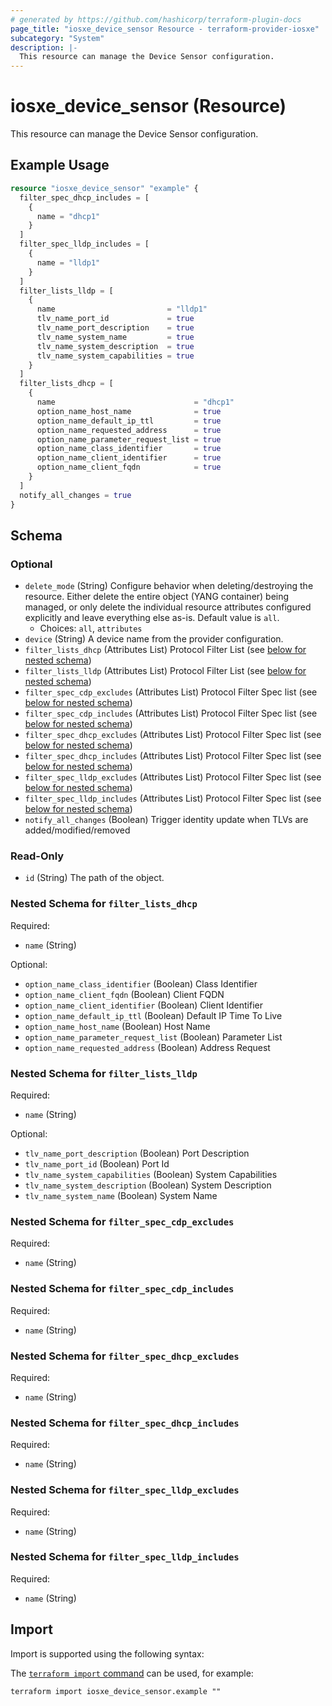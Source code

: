 ```yaml
---
# generated by https://github.com/hashicorp/terraform-plugin-docs
page_title: "iosxe_device_sensor Resource - terraform-provider-iosxe"
subcategory: "System"
description: |-
  This resource can manage the Device Sensor configuration.
---
```


# iosxe_device_sensor (Resource)

This resource can manage the Device Sensor configuration.

## Example Usage

```terraform
resource "iosxe_device_sensor" "example" {
  filter_spec_dhcp_includes = [
    {
      name = "dhcp1"
    }
  ]
  filter_spec_lldp_includes = [
    {
      name = "lldp1"
    }
  ]
  filter_lists_lldp = [
    {
      name                         = "lldp1"
      tlv_name_port_id             = true
      tlv_name_port_description    = true
      tlv_name_system_name         = true
      tlv_name_system_description  = true
      tlv_name_system_capabilities = true
    }
  ]
  filter_lists_dhcp = [
    {
      name                               = "dhcp1"
      option_name_host_name              = true
      option_name_default_ip_ttl         = true
      option_name_requested_address      = true
      option_name_parameter_request_list = true
      option_name_class_identifier       = true
      option_name_client_identifier      = true
      option_name_client_fqdn            = true
    }
  ]
  notify_all_changes = true
}
```

<!-- schema generated by tfplugindocs -->
## Schema

### Optional

- `delete_mode` (String) Configure behavior when deleting/destroying the resource. Either delete the entire object (YANG container) being managed, or only delete the individual resource attributes configured explicitly and leave everything else as-is. Default value is `all`.
  - Choices: `all`, `attributes`
- `device` (String) A device name from the provider configuration.
- `filter_lists_dhcp` (Attributes List) Protocol Filter List (see [below for nested schema](#nestedatt--filter_lists_dhcp))
- `filter_lists_lldp` (Attributes List) Protocol Filter List (see [below for nested schema](#nestedatt--filter_lists_lldp))
- `filter_spec_cdp_excludes` (Attributes List) Protocol Filter Spec list (see [below for nested schema](#nestedatt--filter_spec_cdp_excludes))
- `filter_spec_cdp_includes` (Attributes List) Protocol Filter Spec list (see [below for nested schema](#nestedatt--filter_spec_cdp_includes))
- `filter_spec_dhcp_excludes` (Attributes List) Protocol Filter Spec list (see [below for nested schema](#nestedatt--filter_spec_dhcp_excludes))
- `filter_spec_dhcp_includes` (Attributes List) Protocol Filter Spec list (see [below for nested schema](#nestedatt--filter_spec_dhcp_includes))
- `filter_spec_lldp_excludes` (Attributes List) Protocol Filter Spec list (see [below for nested schema](#nestedatt--filter_spec_lldp_excludes))
- `filter_spec_lldp_includes` (Attributes List) Protocol Filter Spec list (see [below for nested schema](#nestedatt--filter_spec_lldp_includes))
- `notify_all_changes` (Boolean) Trigger identity update when TLVs are added/modified/removed

### Read-Only

- `id` (String) The path of the object.

<a id="nestedatt--filter_lists_dhcp"></a>
### Nested Schema for `filter_lists_dhcp`

Required:

- `name` (String)

Optional:

- `option_name_class_identifier` (Boolean) Class Identifier
- `option_name_client_fqdn` (Boolean) Client FQDN
- `option_name_client_identifier` (Boolean) Client Identifier
- `option_name_default_ip_ttl` (Boolean) Default IP Time To Live
- `option_name_host_name` (Boolean) Host Name
- `option_name_parameter_request_list` (Boolean) Parameter List
- `option_name_requested_address` (Boolean) Address Request


<a id="nestedatt--filter_lists_lldp"></a>
### Nested Schema for `filter_lists_lldp`

Required:

- `name` (String)

Optional:

- `tlv_name_port_description` (Boolean) Port Description
- `tlv_name_port_id` (Boolean) Port Id
- `tlv_name_system_capabilities` (Boolean) System Capabilities
- `tlv_name_system_description` (Boolean) System Description
- `tlv_name_system_name` (Boolean) System Name


<a id="nestedatt--filter_spec_cdp_excludes"></a>
### Nested Schema for `filter_spec_cdp_excludes`

Required:

- `name` (String)


<a id="nestedatt--filter_spec_cdp_includes"></a>
### Nested Schema for `filter_spec_cdp_includes`

Required:

- `name` (String)


<a id="nestedatt--filter_spec_dhcp_excludes"></a>
### Nested Schema for `filter_spec_dhcp_excludes`

Required:

- `name` (String)


<a id="nestedatt--filter_spec_dhcp_includes"></a>
### Nested Schema for `filter_spec_dhcp_includes`

Required:

- `name` (String)


<a id="nestedatt--filter_spec_lldp_excludes"></a>
### Nested Schema for `filter_spec_lldp_excludes`

Required:

- `name` (String)


<a id="nestedatt--filter_spec_lldp_includes"></a>
### Nested Schema for `filter_spec_lldp_includes`

Required:

- `name` (String)

## Import

Import is supported using the following syntax:

The [`terraform import` command](https://developer.hashicorp.com/terraform/cli/commands/import) can be used, for example:

```shell
terraform import iosxe_device_sensor.example ""
```
